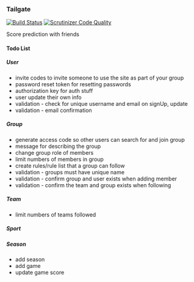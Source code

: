 ### Tailgate
[![Build Status](https://travis-ci.org/burgerballer44/tailgate.svg?branch=master)](https://travis-ci.org/burgerballer44/tailgate) [![Scrutinizer Code Quality](https://scrutinizer-ci.com/g/burgerballer44/tailgate/badges/quality-score.png?b=master)](https://scrutinizer-ci.com/g/burgerballer44/tailgate/?branch=master)

Score prediction with friends

#### Todo List

##### User
* invite codes to invite someone to use the site as part of your group
* password reset token for resetting passwords
* authorization key for auth stuff
* user update their own info
* validation - check for unique username and email on signUp, update
* validation - email confirmation

##### Group
* generate access code so other users can search for and join group
* message for describing the group
* change group role of members
* limit numbers of members in group
* create rules/rule list that a group can follow
* validation - groups must have unique name
* validation - confirm group and user exists when adding member
* validation - confirm the team and group exists when following


##### Team
* limit numbers of teams followed

##### Sport

##### Season
* add season
* add game
* update game score